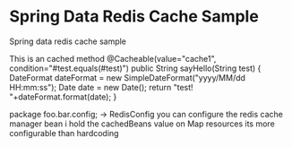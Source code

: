 Spring Data Redis Cache Sample
==========================

Spring data redis cache sample

This is an cached method
  @Cacheable(value="cache1", condition="#test.equals(#test)")
    public String sayHello(String test) {
        DateFormat dateFormat = new SimpleDateFormat("yyyy/MM/dd HH:mm:ss");
        Date date = new Date();
        return "test! "+dateFormat.format(date);
    }
    
package foo.bar.config; -> RedisConfig you can configure the redis cache manager bean
i hold the cachedBeans value on Map resources its more configurable than hardcoding
    

    
